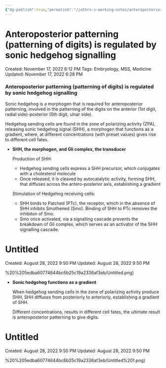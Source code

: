 ```yaml
---
{"dg-publish":true,"permalink":"/jethro-s-working-notes/anteroposterior-patterning-patterning-of-digits/","dgPassFrontmatter":true}
---
```



# Anteroposterior patterning (patterning of digits) is regulated by sonic hedgehog signalling

Created: November 17, 2022 6:12 PM
Tags: Embryology, MSS, Medicine
Updated: November 17, 2022 6:28 PM

### Anteroposterior patterning (patterning of digits) is regulated by sonic hedgehog signalling

Sonic hedgehog is a morphogen that is required for anteroposterior patterning, involved in the patterning of the digits on the anterior (1st digit, radial side)-posterior (5th digit, ulnar side).

Hedgehog sending cells are found in the zone of polarizing activity (ZPA), releasing sonic hedgehog signal (SHH), a morphogen that functions as a gradient, where, at different concentrations (with preset values) gives rise to different cell fates.

- **************************************SHH, the morphogen, and Gli complex, the transducer**************************************
    
    Production of SHH:
    
    - Hedgehog sending cells express a SHH precursor, which conjugates with a cholesterol molecule
    - Once released, it is cleaved by autocatalytic activity, forming SHH, that diffuses across the antero-posterior axis, establishing a gradient
    
    Stimulation of Hedgehog receiving cells:
    
    - SHH binds to Patched (PTc), the receptor, which in the absence of SHH inhibits Smothened (Smo). Binding of SHH to PTc removes the inhibiton of Smo.
    - Smo once activated, via a signalling cascade prevents the breakdown of Gli complex, which serves as an activator of the SHH signalling cascade.
    
    
<div class="transclusion internal-embed is-loaded"><div class="markdown-embed">





# Untitled

Created: August 28, 2022 9:50 PM
Updated: August 28, 2022 9:50 PM

</div></div>
%20%205edba60774644bc6b25c19a2336af3eb/Untitled.png)
    
- ********************************Sonic hedgehog functions as a gradient********************************
    
    When hedgehog sending cells in the zone of polarizing activity produce SHH, SHH diffuses from posteriorly to anteriorly, establishing a gradient of SHH.
    
    Different concentrations, results in different cell fates, the ultimate result is anteroposterior patterning to give digits.
    


<div class="transclusion internal-embed is-loaded"><div class="markdown-embed">





# Untitled

Created: August 28, 2022 9:50 PM
Updated: August 28, 2022 9:50 PM

</div></div>
%20%205edba60774644bc6b25c19a2336af3eb/Untitled%201.png)